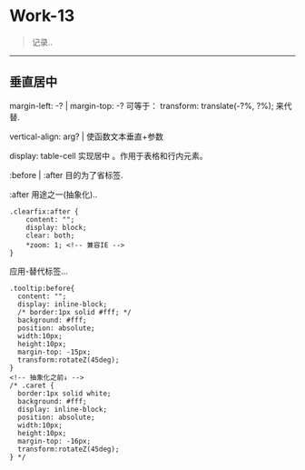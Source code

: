 # Work-13

> 记录..

---

## 垂直居中

margin-left: -? | margin-top: -? 可等于： transform: translate(-?%, ?%); 来代替.

vertical-align: arg? | 使函数文本垂直+参数

display: table-cell 实现居中 。作用于表格和行内元素。



:before | :after 目的为了省标签.

:after 用途之一(抽象化)..
```
.clearfix:after {
	content: "";
	display: block;
	clear: both;
	*zoom: 1; <!-- 兼容IE -->
}
```

应用-替代标签...

```
.tooltip:before{
  content: "";
  display: inline-block;
  /* border:1px solid #fff; */
  background: #fff;
  position: absolute;
  width:10px;
  height:10px;
  margin-top: -15px;
  transform:rotateZ(45deg);
}
<!-- 抽象化之前↓ -->
/* .caret {
  border:1px solid white;
  background: #fff;
  display: inline-block;
  position: absolute;
  width:10px;
  height:10px;
  margin-top: -16px;
  transform:rotateZ(45deg);
} */
```

